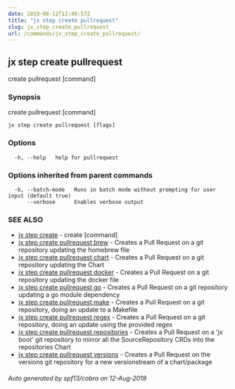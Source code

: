 ```yaml
---
date: 2019-08-12T12:49:57Z
title: "jx step create pullrequest"
slug: jx_step_create_pullrequest
url: /commands/jx_step_create_pullrequest/
---
```

## jx step create pullrequest

create pullrequest [command]

### Synopsis

create pullrequest [command]

```
jx step create pullrequest [flags]
```

### Options

```
  -h, --help   help for pullrequest
```

### Options inherited from parent commands

```
  -b, --batch-mode   Runs in batch mode without prompting for user input (default true)
      --verbose      Enables verbose output
```

### SEE ALSO

* [jx step create](/commands/jx_step_create/)	 - create [command]
* [jx step create pullrequest brew](/commands/jx_step_create_pullrequest_brew/)	 - Creates a Pull Request on a git repository updating the homebrew file
* [jx step create pullrequest chart](/commands/jx_step_create_pullrequest_chart/)	 - Creates a Pull Request on a git repository updating the Chart
* [jx step create pullrequest docker](/commands/jx_step_create_pullrequest_docker/)	 - Creates a Pull Request on a git repository updating the docker file
* [jx step create pullrequest go](/commands/jx_step_create_pullrequest_go/)	 - Creates a Pull Request on a git repository updating a go module dependency
* [jx step create pullrequest make](/commands/jx_step_create_pullrequest_make/)	 - Creates a Pull Request on a git repository, doing an update to a Makefile
* [jx step create pullrequest regex](/commands/jx_step_create_pullrequest_regex/)	 - Creates a Pull Request on a git repository, doing an update using the provided regex
* [jx step create pullrequest repositories](/commands/jx_step_create_pullrequest_repositories/)	 - Creates a Pull Request on a 'jx boot' git repository to mirror all the SourceRepository CRDs into the repositories Chart
* [jx step create pullrequest versions](/commands/jx_step_create_pullrequest_versions/)	 - Creates a Pull Request on the versions git repository for a new versionstream of a chart/package

###### Auto generated by spf13/cobra on 12-Aug-2019
